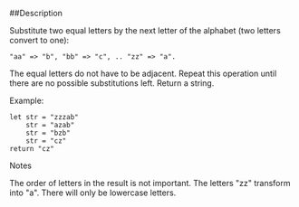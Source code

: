 ##Description

Substitute two equal letters by the next letter of the alphabet (two letters convert to one):
```
"aa" => "b", "bb" => "c", .. "zz" => "a".
```
The equal letters do not have to be adjacent.
Repeat this operation until there are no possible substitutions left.
Return a string.

Example:
```
let str = "zzzab"
    str = "azab"
    str = "bzb"
    str = "cz"
return "cz"
```
Notes 

The order of letters in the result is not important.
The letters "zz" transform into "a".
There will only be lowercase letters.